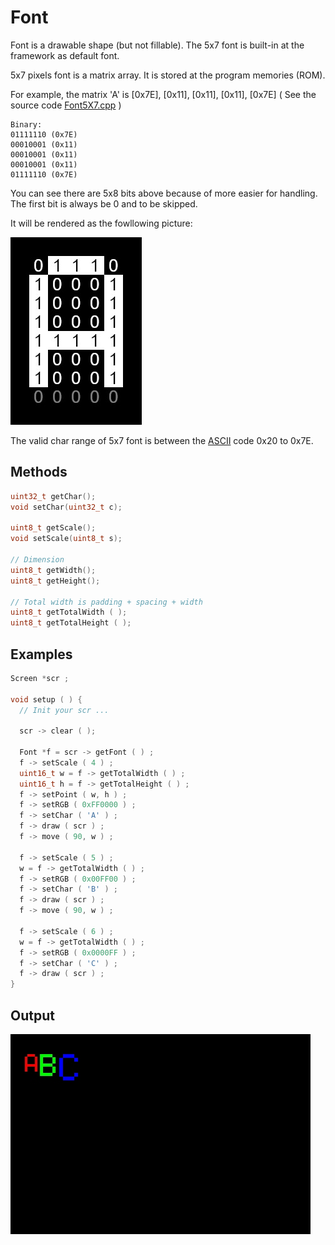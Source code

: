 # Font

Font is a drawable shape (but not fillable). The 5x7 font is built-in at the framework as default font.

5x7 pixels font is a matrix array. It is stored at the program memories (ROM).

For example, the matrix 'A' is \[0x7E\], \[0x11\], \[0x11\], \[0x11\], \[0x7E\] ( See the source code [Font5X7.cpp](/tft_framework/src/Font5X7.cpp) )
```
Binary:
01111110 (0x7E)
00010001 (0x11)
00010001 (0x11)
00010001 (0x11)
01111110 (0x7E)
```
You can see there are 5x8 bits above because of more easier for handling. The first bit is always be 0 and to be skipped.

It will be rendered as the fowllowing picture:

<img src="5x7_render.jpg" width="210" />

The valid char range of 5x7 font is between the [ASCII](https://en.wikipedia.org/wiki/ASCII) code 0x20 to 0x7E.

## Methods
```cpp
uint32_t getChar();
void setChar(uint32_t c);

uint8_t getScale();
void setScale(uint8_t s);

// Dimension
uint8_t getWidth();
uint8_t getHeight();

// Total width is padding + spacing + width
uint8_t getTotalWidth ( );
uint8_t getTotalHeight ( );
```
## Examples
```cpp
Screen *scr ;

void setup ( ) {
  // Init your scr ...
  
  scr -> clear ( );

  Font *f = scr -> getFont ( ) ;
  f -> setScale ( 4 ) ;
  uint16_t w = f -> getTotalWidth ( ) ;
  uint16_t h = f -> getTotalHeight ( ) ;
  f -> setPoint ( w, h ) ;
  f -> setRGB ( 0xFF0000 ) ;
  f -> setChar ( 'A' ) ;
  f -> draw ( scr ) ;
  f -> move ( 90, w ) ;

  f -> setScale ( 5 ) ;
  w = f -> getTotalWidth ( ) ;
  f -> setRGB ( 0x00FF00 ) ;
  f -> setChar ( 'B' ) ;
  f -> draw ( scr ) ;
  f -> move ( 90, w ) ;

  f -> setScale ( 6 ) ;
  w = f -> getTotalWidth ( ) ;
  f -> setRGB ( 0x0000FF ) ;
  f -> setChar ( 'C' ) ;
  f -> draw ( scr ) ;
}
```
## Output


<img src="font.jpg" width="480" />
